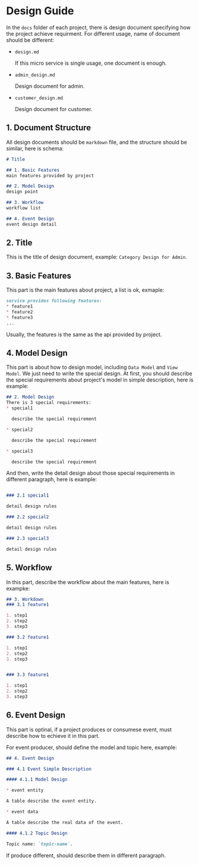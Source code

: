 # Design Guide

In the `docs` folder of each project, there is design document specifying how the project achieve requirment.
For different usage, name of document should be different:

* `design.md`

   If this micro service is single usage, one document is enough.

* `admin_design.md`

  Design document for admin.

* `customer_design.md`

  Design document for customer.

## 1. Document Structure

All design documents should be `markdown` file, and the structure should be similar, here is schema:

```markdown
# Title

## 1. Basic Features
main features provided by project

## 2. Model Design
design point

## 3. Workflow
workflow list

## 4. Event Design
event design detail
```

## 2. Title

This is the title of design document, example: `Category Design for Admin`.

## 3. Basic Features

This part is the main features about project, a list is ok, exmaple:

```markdown
service provides following features:
* feature1
* feature2
* feature3
...
```

Usually, the features is the same as the api provided by project.

## 4. Model Design

This part is about how to design model, including `Data Model` and `View Model`.
We just need to write the special design.
At first, you should describe the special requirements about project's model in simple description, here is example:

```markdown
## 2. Model Design
There is 3 special requirements:
* special1

  describe the special requirement

* special2

  describe the special requirement

* special3

  describe the special requirement
```

And then, write the detail design about those special requirements in different paragraph, here is example:

```markdown

### 2.1 special1

detail design rules

### 2.2 special2

detail design rules

### 2.3 special3

detail design rules
```

## 5. Workflow

In this part, describe the workflow about the main features, here is exampke:

```markdown
## 3. Workdown
### 3.1 feature1

1. step1
2. step2
3. step3

### 3.2 feature1

1. step1
2. step2
3. step3


### 3.3 feature1

1. step1
2. step2
3. step3
```

## 6. Event Design

This part is optinal, if a project produces or consumese event, must describe how to echieve it in this part.

For event producer, should define the model and topic here, example:

```markdown
## 4. Event Design

### 4.1 Event Simple Description

#### 4.1.1 Model Design

* event entity

A table describe the event entity.

* event data

A table describe the real data of the event.

#### 4.1.2 Topic Design

Topic name: `topic-name`.

```

If produce different, should describe them in different paragraph.

